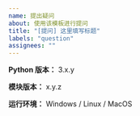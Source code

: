```yaml
---
name: 提出疑问
about: 使用该模板进行提问
title: "[提问] 这里填写标题"
labels: "question"
assignees: ""
---
```


**Python 版本：** 3.x.y

**模块版本：** x.y.z

**运行环境：** Windows / Linux / MacOS

<!-- 务必提供模块版本并确保为最新版 -->
